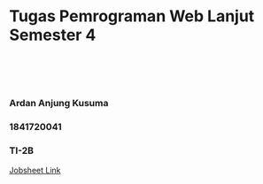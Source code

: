 <h1>Tugas Pemrograman Web Lanjut Semester 4<h1><br>
<h3>Ardan Anjung Kusuma</h3>
<h3>1841720041</h3>
<h3>TI-2B</h3>

[Jobsheet Link](https://github.com/ardananjungkusuma/sampleproject-ci/tree/master/jobsheet)
